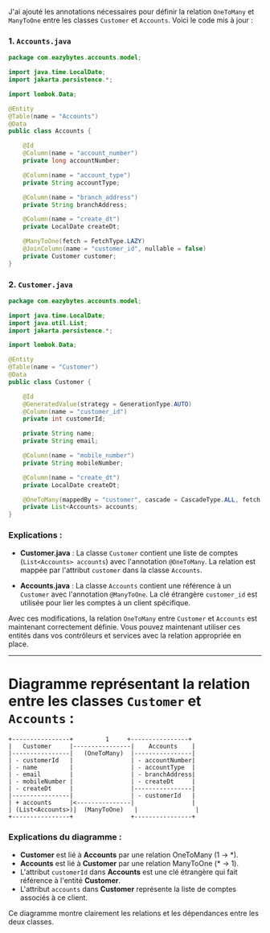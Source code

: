 J'ai ajouté les annotations nécessaires pour définir la relation `OneToMany` et `ManyToOne` entre les classes `Customer` et `Accounts`. Voici le code mis à jour :

### 1. `Accounts.java`
```java
package com.eazybytes.accounts.model;

import java.time.LocalDate;
import jakarta.persistence.*;

import lombok.Data;

@Entity
@Table(name = "Accounts")
@Data
public class Accounts {

    @Id
    @Column(name = "account_number")
    private long accountNumber;

    @Column(name = "account_type")
    private String accountType;

    @Column(name = "branch_address")
    private String branchAddress;

    @Column(name = "create_dt")
    private LocalDate createDt;

    @ManyToOne(fetch = FetchType.LAZY)
    @JoinColumn(name = "customer_id", nullable = false)
    private Customer customer;
}
```

### 2. `Customer.java`
```java
package com.eazybytes.accounts.model;

import java.time.LocalDate;
import java.util.List;
import jakarta.persistence.*;

import lombok.Data;

@Entity
@Table(name = "Customer")
@Data
public class Customer {

    @Id
    @GeneratedValue(strategy = GenerationType.AUTO)
    @Column(name = "customer_id")
    private int customerId;

    private String name;
    private String email;

    @Column(name = "mobile_number")
    private String mobileNumber;

    @Column(name = "create_dt")
    private LocalDate createDt;

    @OneToMany(mappedBy = "customer", cascade = CascadeType.ALL, fetch = FetchType.LAZY)
    private List<Accounts> accounts;
}
```

### Explications :

- **Customer.java** : La classe `Customer` contient une liste de comptes (`List<Accounts> accounts`) avec l'annotation `@OneToMany`. La relation est mappée par l'attribut `customer` dans la classe `Accounts`.

- **Accounts.java** : La classe `Accounts` contient une référence à un `Customer` avec l'annotation `@ManyToOne`. La clé étrangère `customer_id` est utilisée pour lier les comptes à un client spécifique.

Avec ces modifications, la relation `OneToMany` entre `Customer` et `Accounts` est maintenant correctement définie. Vous pouvez maintenant utiliser ces entités dans vos contrôleurs et services avec la relation appropriée en place.

--------

#  Diagramme représentant la relation entre les classes `Customer` et `Accounts` :

```
+----------------+         1     +----------------+
|   Customer     |----------------|    Accounts    |
|----------------|   (OneToMany)  |----------------|
| - customerId   |                | - accountNumber|
| - name         |                | - accountType  |
| - email        |                | - branchAddress|
| - mobileNumber |                | - createDt     |
| - createDt     |                |----------------|
|----------------|                | - customerId   |
| + accounts     |<---------------|                |
| (List<Accounts>)|  (ManyToOne)   |                |
+----------------+                +----------------+
```

### Explications du diagramme :

- **Customer** est lié à **Accounts** par une relation OneToMany (1 -> \*).
- **Accounts** est lié à **Customer** par une relation ManyToOne (\* -> 1).
- L'attribut `customerId` dans **Accounts** est une clé étrangère qui fait référence à l'entité **Customer**.
- L'attribut `accounts` dans **Customer** représente la liste de comptes associés à ce client.

Ce diagramme montre clairement les relations et les dépendances entre les deux classes.
